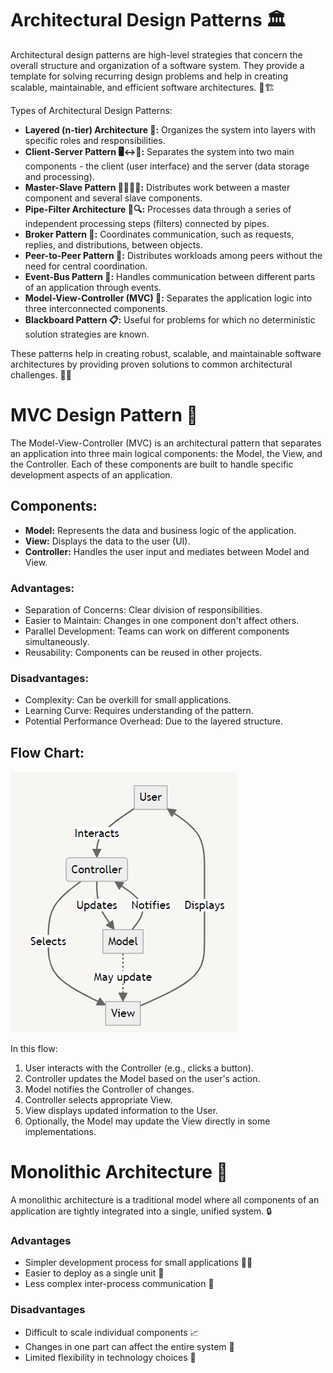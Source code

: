 # Architectural Design Patterns 🏛️

Architectural design patterns are high-level strategies that concern the overall structure and organization of a software system. They provide a template for solving recurring design problems and help in creating scalable, maintainable, and efficient software architectures. 🔧🏗️

Types of Architectural Design Patterns:

- **Layered (n-tier) Architecture 🎂:** Organizes the system into layers with specific roles and responsibilities.
- **Client-Server Pattern 🖥️↔️📱:** Separates the system into two main components - the client (user interface) and the server (data storage and processing).
- **Master-Slave Pattern 👑👨‍👧‍👦:** Distributes work between a master component and several slave components.
- **Pipe-Filter Architecture 🚰🔍:** Processes data through a series of independent processing steps (filters) connected by pipes.
- **Broker Pattern 🤝:** Coordinates communication, such as requests, replies, and distributions, between objects.
- **Peer-to-Peer Pattern 🔄:** Distributes workloads among peers without the need for central coordination.
- **Event-Bus Pattern 🚌:** Handles communication between different parts of an application through events.
- **Model-View-Controller (MVC) 🧩:** Separates the application logic into three interconnected components.
- **Blackboard Pattern 📋:** Useful for problems for which no deterministic solution strategies are known.

These patterns help in creating robust, scalable, and maintainable software architectures by providing proven solutions to common architectural challenges. 🚀💡


# MVC Design Pattern 🧩

The Model-View-Controller (MVC) is an architectural pattern that separates an application into three main logical components: the Model, the View, and the Controller. Each of these components are built to handle specific development aspects of an application.

## Components:

- **Model:** Represents the data and business logic of the application.
- **View:** Displays the data to the user (UI).
- **Controller:** Handles the user input and mediates between Model and View.

### Advantages:

- Separation of Concerns: Clear division of responsibilities.
- Easier to Maintain: Changes in one component don't affect others.
- Parallel Development: Teams can work on different components simultaneously.
- Reusability: Components can be reused in other projects.

### Disadvantages:

- Complexity: Can be overkill for small applications.
- Learning Curve: Requires understanding of the pattern.
- Potential Performance Overhead: Due to the layered structure.

## Flow Chart:

![MVC Design Pattern](image-1.png)

In this flow:

1. User interacts with the Controller (e.g., clicks a button).
2. Controller updates the Model based on the user's action.
3. Model notifies the Controller of changes.
4. Controller selects appropriate View.
5. View displays updated information to the User.
6. Optionally, the Model may update the View directly in some implementations.


# Monolithic Architecture 🏢

A monolithic architecture is a traditional model where all components of an application are tightly integrated into a single, unified system. 🔒

### Advantages

- Simpler development process for small applications 👨‍💻
- Easier to deploy as a single unit 🚀
- Less complex inter-process communication 🔗

### Disadvantages

- Difficult to scale individual components 📈
- Changes in one part can affect the entire system 🔄
- Limited flexibility in technology choices 🔧
